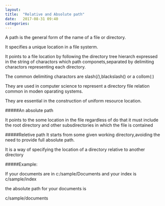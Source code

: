 ```yaml
---
layout: 
title:  "Relative and Absolute path"
date:   2017-08-31 09:40
categories: 
---
```

A path is the general form of the name of a file or directory.

It specifies a unique location in a file systerm.

It points to a file location by following the directory tree hierarch expressed in the string of charactors which path componets,separated by delimiting  charactors representing  each  directory.

The common delimiting charactors are slash(/),blackslash(\) or a collom(:)

They are used in computer science to represent a directory file relation common in moden oparating systems.

They are essential in the construction of uniform resource location.

#####An absolute path

It points to the some location in the file regardless of do that it must include  the root directory and other subsdirectories in which the file is contained

#####Reletive path 
It starts from some given working directory,avoiding the need to provide full absolute path.

It is a way of specifying the location of a directory relative to another directory 

#####Example:

If your documents are in c:/sample/Documents and your index is c/sample/index

the absolute path for your documents is

c/sample/documents 
